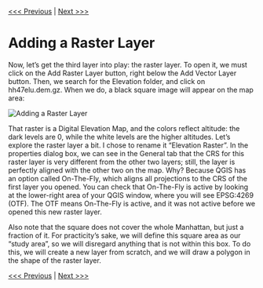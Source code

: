 [<<< Previous](layer2.md)  | [Next >>>](newlayer.md)  

# Adding a Raster Layer

Now, let’s get the third layer into play: the raster layer. To open it, we must click on the Add Raster Layer button, right below the Add Vector Layer button. Then, we search for the Elevation folder, and click on hh47elu.dem.gz. When we do, a black square image will appear on the map area:

![Adding a Raster Layer](images/raster1.png)

That raster is a Digital Elevation Map, and the colors reflect altitude: the dark levels are 0, while the white levels are the higher altitudes. Let’s explore the raster layer a bit. I chose to rename it “Elevation Raster”. In the properties dialog box, we can see in the General tab that the CRS for this raster layer is very different from the other two layers; still, the layer is perfectly aligned with the other two on the map. Why? Because QGIS has an option called On-The-Fly, which aligns all projections to the CRS of the first layer you opened. You can check that On-The-Fly is active by looking at the lower-right area of your QGIS window, where you will see EPSG:4269 (OTF). The OTF means On-The-Fly is active, and it was not active before we opened this new raster layer.

Also note that the square does not cover the whole Manhattan, but just a fraction of it. For practicity’s sake, we will define this square area as our “study area”, so we will disregard anything that is not within this box. To do this, we will create a new layer from scratch, and we will draw a polygon in the shape of the raster layer.

[<<< Previous](layer2.md)  | [Next >>>](newlayer.md)  